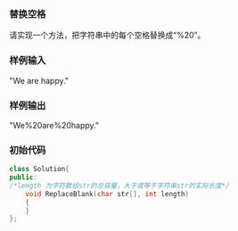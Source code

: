 ### 替换空格

请实现一个方法，把字符串中的每个空格替换成“%20”。

### 样例输入

"We are happy."

### 样例输出

"We%20are%20happy."

### 初始代码

```cpp
class Solution{
public:
/*length 为字符数组str的总容量，大于或等于字符串str的实际长度*/
    void ReplaceBlank(char str[], int length)
    {
    }
};
```

